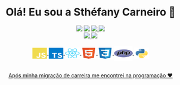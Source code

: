 <h1 align="center"> Olá! Eu sou a Sthéfany Carneiro 👋 </h1>

<div align="center">
    <a target="_blank" href="#"><img src="https://img.shields.io/badge/PT--BR-2a9134?&style=for-the-badge&logo=about_me&logoColor=yellow"/></a>
    <a href="https://instagram.com/stheef_" target="_blank"><img src="https://img.shields.io/badge/-Instagram-%23E4405F?style=for-the-badge&logo=instagram&logoColor=white" target="_blank"></a>
    <a target="_blank" href="https://www.linkedin.com/in/sthefany-carneiro/"><img src="https://img.shields.io/badge/linkedin-%230077B5.svg?&style=for-the-badge&logo=linkedin&logoColor=white" /> </a>  
    <a href="mailto:sthef.carneiro@gmail.com"> <img src="https://img.shields.io/badge/Gmail-D14836?style=for-the-badge&logo=gmail&logoColor=white"></a>
</div>

<div align="center">
  <a href="https://github.com/sthefanycarneiro">
  <img height="180em" src="https://github-readme-stats.vercel.app/api?username=sthefanycarneiro&show_icons=true&theme=dracula"/>
  <img height="180em" src="https://github-readme-stats.vercel.app/api/top-langs/?username=sthefanycarneiro&layout=compact&langs_count=7&theme=dracula"/>
</div>

<div align="center" style="display: inline_block"><br/>
    <img align="center" alt="Sthe-Js" height="30" width="40" src="https://raw.githubusercontent.com/devicons/devicon/master/icons/javascript/javascript-plain.svg">
    <img align="center" alt="Sthe-Ts" height="30" width="40" src="https://raw.githubusercontent.com/devicons/devicon/master/icons/typescript/typescript-plain.svg">
    <img align="center" alt="Sthe-React" height="30" width="40" src="https://raw.githubusercontent.com/devicons/devicon/master/icons/react/react-original.svg">
    <img align="center" alt="Sthe-HTML" height="30" width="40" src="https://raw.githubusercontent.com/devicons/devicon/master/icons/html5/html5-original.svg">
    <img align="center" alt="Sthe-CSS" height="30" width="40" src="https://raw.githubusercontent.com/devicons/devicon/master/icons/css3/css3-original.svg">
    <img align="center" alt="Sthe" height="40" width="50" src="https://raw.githubusercontent.com/devicons/devicon/master/icons/php/php-original.svg">
    <img align="center" alt="Sthe-Python" height="30" width="40" src="https://raw.githubusercontent.com/devicons/devicon/master/icons/python/python-original.svg">
   

</div></br>

<p align="center"> Após minha migração de carreira me encontrei na programação ❤️ </p>
